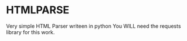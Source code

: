 HTMLPARSE
=========

Very simple HTML Parser writeen in python
You WILL need the requests library for this work.
